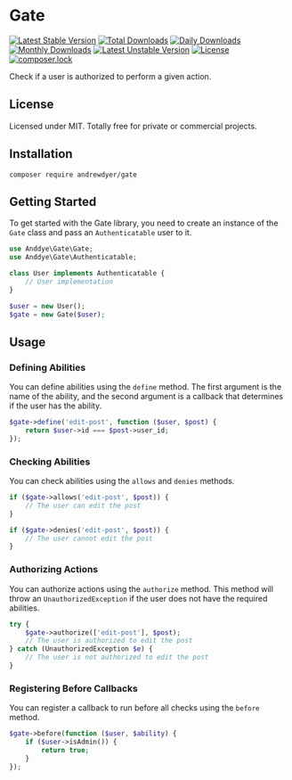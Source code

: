 # Gate

[![Latest Stable Version](https://poser.pugx.org/andrewdyer/gate/v/stable)](https://packagist.org/packages/andrewdyer/gate)
[![Total Downloads](https://poser.pugx.org/andrewdyer/gate/downloads)](https://packagist.org/packages/andrewdyer/gate)
[![Daily Downloads](https://poser.pugx.org/andrewdyer/gate/d/daily)](https://packagist.org/packages/andrewdyer/gate)
[![Monthly Downloads](https://poser.pugx.org/andrewdyer/gate/d/monthly)](https://packagist.org/packages/andrewdyer/gate)
[![Latest Unstable Version](https://poser.pugx.org/andrewdyer/gate/v/unstable)](https://packagist.org/packages/andrewdyer/gate)
[![License](https://poser.pugx.org/andrewdyer/gate/license)](https://packagist.org/packages/andrewdyer/gate)
[![composer.lock](https://poser.pugx.org/andrewdyer/gate/composerlock)](https://packagist.org/packages/andrewdyer/gate)

Check if a user is authorized to perform a given action.

## License
Licensed under MIT. Totally free for private or commercial projects.

## Installation
```text
composer require andrewdyer/gate
```

## Getting Started

To get started with the Gate library, you need to create an instance of the `Gate` class and pass an `Authenticatable` user to it.

```php
use Anddye\Gate\Gate;
use Anddye\Gate\Authenticatable;

class User implements Authenticatable {
    // User implementation
}

$user = new User();
$gate = new Gate($user);
```

## Usage

### Defining Abilities

You can define abilities using the `define` method. The first argument is the name of the ability, and the second argument is a callback that determines if the user has the ability.

```php
$gate->define('edit-post', function ($user, $post) {
    return $user->id === $post->user_id;
});
```

### Checking Abilities

You can check abilities using the `allows` and `denies` methods.

```php
if ($gate->allows('edit-post', $post)) {
    // The user can edit the post
}

if ($gate->denies('edit-post', $post)) {
    // The user cannot edit the post
}
```

### Authorizing Actions

You can authorize actions using the `authorize` method. This method will throw an `UnauthorizedException` if the user does not have the required abilities.

```php
try {
    $gate->authorize(['edit-post'], $post);
    // The user is authorized to edit the post
} catch (UnauthorizedException $e) {
    // The user is not authorized to edit the post
}
```

### Registering Before Callbacks

You can register a callback to run before all checks using the `before` method.

```php
$gate->before(function ($user, $ability) {
    if ($user->isAdmin()) {
        return true;
    }
});
```
